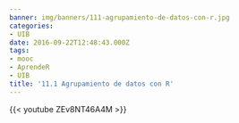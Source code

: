 ```yaml
---
banner: img/banners/111-agrupamiento-de-datos-con-r.jpg
categories:
- UIB
date: 2016-09-22T12:48:43.000Z
tags:
- mooc
- AprendeR
- UIB
title: '11.1 Agrupamiento de datos con R'
---
```




{{< youtube ZEv8NT46A4M >}}
